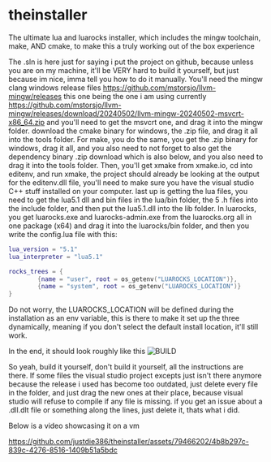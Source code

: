 # theinstaller
The ultimate lua and luarocks installer, which includes the mingw toolchain, make, AND cmake, to make this a truly working out of the box experience

The .sln is here just for saying i put the project on github, because unless you are on my machine, it'll be VERY hard to build it yourself, but just because im nice, imma tell you how to do it manually. You'll need the mingw clang windows release files https://github.com/mstorsjo/llvm-mingw/releases this one being the one i am using currently https://github.com/mstorsjo/llvm-mingw/releases/download/20240502/llvm-mingw-20240502-msvcrt-x86_64.zip and you'll need to get the msvcrt one, and drag it into the mingw folder. download the cmake binary for windows, the .zip file, and drag it all into the tools folder. For make, you do the same, you get the .zip binary for windows, drag it all, and you also need to not forget to also get the dependency binary .zip download which is also below, and you also need to drag it into the tools folder. Then, you'll get xmake from xmake.io, cd into editenv, and run xmake, the project should already be looking at the output for the editenv.dll file, you'll need to make sure  you have the visual studio C++ stuff installed on your computer. last up is getting the lua files, you need to get the lua5.1 dll and bin files in the lua/bin folder, the 5 .h files into the include folder, and then put the lua5.1.dll into the lib folder. In luarocks, you get luarocks.exe and luarocks-admin.exe from the luarocks.org all in one package (x64) and drag it into the luarocks/bin folder, and then you write the config.lua file with this:
```lua
lua_version = "5.1"
lua_interpreter = "lua5.1"

rocks_trees = {
		{name = "user", root = os_getenv("LUAROCKS_LOCATION")},
		{name = "system", root = os_getenv("LUAROCKS_LOCATION")}
}
```
Do not worry, the LUAROCKS_LOCATION will be defined during the installation as an env variable, this is there to make it set up the three dynamically, meaning if you don't select the default install location, it'll still work.

In the end, it should look roughly like this
![BUILD](https://github.com/justdie386/theinstaller/assets/79466202/dd5a78f7-33b3-4e07-be74-41b678ef6df6)


So yeah, build it yourself, don't build it yourself, all the instructions are there. If some files the visual studio project excepts just isn't there anymore because the release i used has become too outdated, just delete every file in the folder, and just drag the new ones at their place, because visual studio will refuse to compile if any file is missing. if you get an issue about a .dll.dlt file or something along the lines, just delete it, thats what i did.


Below is a video showcasing it on a vm


https://github.com/justdie386/theinstaller/assets/79466202/4b8b297c-839c-4276-8516-1409b51a5bdc

